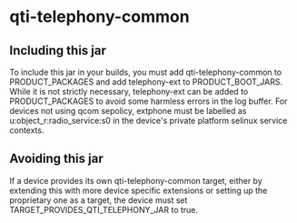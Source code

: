 qti-telephony-common
====================

Including this jar
------------------
To include this jar in your builds, you must add qti-telephony-common to PRODUCT_PACKAGES and add telephony-ext to PRODUCT_BOOT_JARS. While it is not strictly necessary, telephony-ext can be added to PRODUCT_PACKAGES to avoid some harmless errors in the log buffer. For devices not using qcom sepolicy, extphone must be labelled as u:object_r:radio_service:s0 in the device's private platform selinux service contexts.

Avoiding this jar
-----------------
If a device provides its own qti-telephony-common target, either by extending this with more device specific extensions or setting up the proprietary one as a target, the device must set TARGET_PROVIDES_QTI_TELEPHONY_JAR to true.
